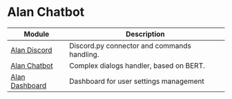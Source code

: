 
# Alan Chatbot

Module | Description
--- | ---
[Alan Discord](https://github.com/Joffreybvn/alan-discord) | Discord.py connector and commands handling. |
[Alan Chatbot](https://github.com/Joffreybvn/alan-chatbot) | Complex dialogs handler, based on BERT. |
[Alan Dashboard](https://github.com/Joffreybvn/alan-dashboard) | Dashboard for user settings management |
